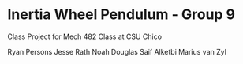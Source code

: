 # Inertia Wheel Pendulum - Group 9 
Class Project for Mech 482 Class at CSU Chico
 
Ryan Persons
Jesse Rath
Noah Douglas
Saif Alketbi
Marius van Zyl
